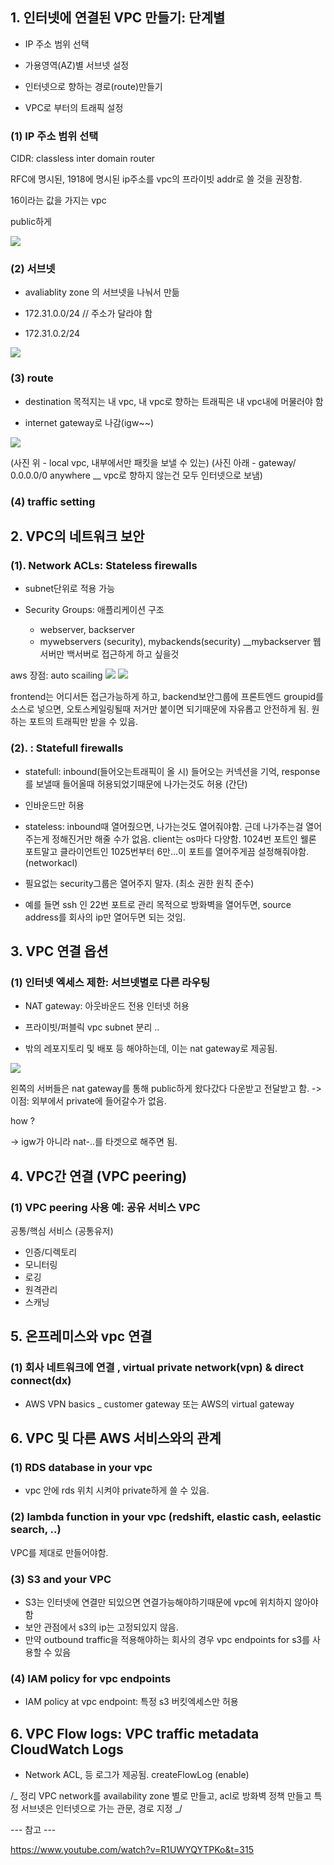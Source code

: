 ## 1. 인터넷에 연결된 VPC 만들기: 단계별

- IP 주소 범위 선택

- 가용영역(AZ)별 서브넷 설정

- 인터넷으로 향하는 경로(route)만들기

- VPC로 부터의 트래픽 설정

### (1) IP 주소 범위 선택

CIDR: classless inter domain router

RFC에 명시된, 1918에 명시된 ip주소를 vpc의 프라이빗 addr로 쓸 것을 권장함.

16이라는 값을 가지는 vpc

public하게

<img src="./img/1.png" />

### (2) 서브넷

- avaliablity zone 의 서브넷을 나눠서 만듦

- 172.31.0.0/24 // 주소가 달라야 함
- 172.31.0.2/24

<img src="./img/2.png" />

### (3) route

- destination 목적지는 내 vpc, 내 vpc로 향하는 트래픽은 내 vpc내에 머물러야 함

- internet gateway로 나감(igw~~)

<img src="./img/3.png" />

(사진 위 - local vpc, 내부에서만 패킷을 보낼 수 있는)
(사진 아래 - gateway/ 0.0.0.0/0 anywhere \_\_ vpc로 향하지 않는건 모두 인터넷으로 보냄)

### (4) traffic setting

## 2. VPC의 네트워크 보안

### (1). Network ACLs: Stateless firewalls

- subnet단위로 적용 가능

- Security Groups: 애플리케이션 구조

  - webserver, backserver
  - mywebservers (security), mybackends(security) \_\_mybackserver 웹서버만 백서버로 접근하게 하고 싶을것

aws 장점: auto scailing
<img src="./img/4.png" />
<img src="./img/5.png" />

frontend는 어디서든 접근가능하게 하고, backend보안그룹에 프론트엔드 groupid를 소스로 넣으면, 오토스케일링될때 저거만 붙이면 되기때문에 자유롭고 안전하게 됨.
원하는 포트의 트래픽만 받을 수 있음.

### (2). : Statefull firewalls

- statefull: inbound(들어오는트래픽이 올 시) 들어오는 커넥션을 기억, response를 보낼때 들어올때 허용되었기때문에 나가는것도 허용 (간단)
- 인바운드만 허용

- stateless: inbound때 열어줬으면, 나가는것도 열어줘야함. 근데 나가주는걸 열어주는게 정해진거만 해줄 수가 없음. client는 os마다 다양함. 1024번 포트인 웰론 포트말고 클라이언트인 1025번부터 6만...이 포트를 열어주게끔 설정해줘야함. (networkacl)

- 필요없는 security그룹은 열어주지 말자. (최소 권한 원칙 준수)

- 예를 들면 ssh 인 22번 포트로 관리 목적으로 방화벽을 열어두면, source address를 회사의 ip만 열어두면 되는 것임.

## 3. VPC 연결 옵션

### (1) 인터넷 엑세스 제한: 서브넷별로 다른 라우팅

- NAT gateway: 아웃바운드 전용 인터넷 허용

- 프라이빗/퍼블릭 vpc subnet 분리 ..

- 밖의 레포지토리 및 배포 등 해야하는데, 이는 nat gateway로 제공됨.

<img src="./img/6.png" />

왼쪽의 서버들은 nat gateway를 통해 public하게 왔다갔다 다운받고 전달받고 함.
-> 이점: 외부에서 private에 들어갈수가 없음.

how ?

-> igw가 아니라 nat-..를 타겟으로 해주면 됨.

## 4. VPC간 연결 (VPC peering)

### (1) VPC peering 사용 예: 공유 서비스 VPC

공통/핵심 서비스 (공통유저)

- 인증/디렉토리
- 모니터링
- 로깅
- 원격관리
- 스캐닝

## 5. 온프레미스와 vpc 연결

### (1) 회사 네트워크에 연결 , virtual private network(vpn) & direct connect(dx)

- AWS VPN basics \_ customer gateway 또는 AWS의 virtual gateway

## 6. VPC 및 다른 AWS 서비스와의 관계

### (1) RDS database in your vpc

- vpc 안에 rds 위치 시켜야 private하게 쓸 수 있음.

### (2) lambda function in your vpc (redshift, elastic cash, eelastic search, ..)

VPC를 제대로 만들어야함.

### (3) S3 and your VPC

- S3는 인터넷에 연결만 되있으면 연결가능해야하기때문에 vpc에 위치하지 않아야함
- 보안 관점에서 s3의 ip는 고정되있지 않음.
- 만약 outbound traffic을 적용해야하는 회사의 경우 vpc endpoints for s3를 사용할 수 있음

### (4) IAM policy for vpc endpoints

- IAM policy at vpc endpoint: 특정 s3 버킷엑세스만 허용

## 6. VPC Flow logs: VPC traffic metadata CloudWatch Logs

- Network ACL, 등 로그가 제공됨. createFlowLog (enable)

/_
정리
VPC network를 availability zone 별로 만들고, acl로 방화벽 정책 만들고
특정 서브넷은 인터넷으로 가는 관문, 경로 지정
_/

--- 참고 ---

https://www.youtube.com/watch?v=R1UWYQYTPKo&t=315
